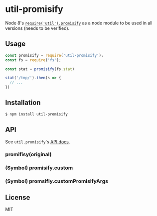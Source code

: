 
# util-promisify

Node 8's [`require('util').promisify`](https://nodejs.org/api/util.html#util_util_promisify_original) as a node module to be used in all versions (needs to be verified).

## Usage

```js
const promisify = require('util-promisify');
const fs = require('fs');

const stat = promisify(fs.stat)

stat('/tmp/').then(s => {
  // ...
})
```

## Installation

```bash
$ npm install util-promisify
```

## API

See `util.promisify`'s [API docs](https://nodejs.org/api/util.html#util_util_promisify_original).

### promifisy(original)
### (Symbol) promisify.custom
### (Symbol) promsifiy.customPromisifyArgs

## License

MIT
